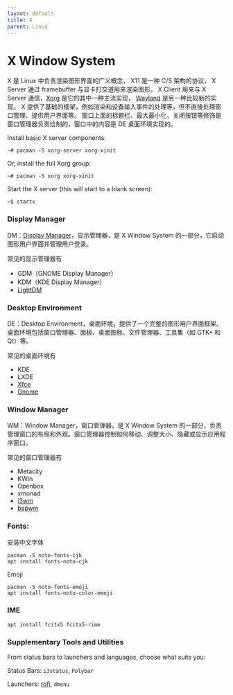 ```yaml
---
layout: default
title: X
parent: Linux
---
```


# X Window System

X 是 Linux 中负责渲染图形界面的广义概念，
X11 是一种 C/S 架构的协议，
X Server 通过 framebuffer 与显卡打交道用来渲染图形，
X Client 用来与 X Server 通信，[Xorg](https://wiki.archlinux.org/index.php/Xorg) 是它的其中一种主流实现，
[Wayland](https://wayland.freedesktop.org) 是另一种比较新的实现。
X 提供了基础的框架，例如渲染和设备输入事件的处理等，但不直接处理窗口管理、提供用户界面等。
窗口上面的标题栏、最大最小化、关闭按钮等修饰是窗口管理器负责绘制的，窗口中的内容是 DE 桌面环境实现的。

Install basic X server components:

```shell
~# pacman -S xorg-server xorg-xinit
```

Or, install the full Xorg group:

```shell
~# pacman -S xorg xorg-xinit
```

Start the X server (this will start to a blank screen):

```shell
~$ startx
```

### Display Manager

DM：[Display Manager](https://wiki.archlinux.org/title/display_manager)，显示管理器，是 X Window System 的一部分，它启动图形用户界面并管理用户登录。

常见的显示管理器有 

+ GDM（GNOME Display Manager）
+ KDM（KDE Display Manager）
+ [LightDM](lightdm)

### Desktop Environment

DE：Desktop Environment，桌面环境，提供了一个完整的图形用户界面框架。桌面环境包括窗口管理器、面板、桌面图标、文件管理器、工具集（如 GTK+ 和 Qt）等。

常见的桌面环境有 

+ KDE
+ LXDE
+ [Xfce](xfce)
+ [Gnome](https://wiki.archlinux.org/index.php/Gnome)

### Window Manager

WM：Window Manager，窗口管理器，是 X Window System 的一部分，负责管理窗口的布局和外观。窗口管理器控制如何移动、调整大小、隐藏或显示应用程序窗口。

常见的窗口管理器有 

+ Metacity
+ KWin
+ Openbox
+ xmonad
+ [i3wm](i3wm)
+ [bspwm](bspwm)

### Fonts:

安装中文字体

```shell
pacman -S noto-fonts-cjk
apt install fonts-noto-cjk
```

Emoji

```shell
pacman -S noto-fonts-emoji
apt install fonts-noto-color-emoji
```

### IME

```shell
apt install fcitx5 fcitx5-rime
```

### Supplementary Tools and Utilities

From status bars to launchers and languages, choose what suits you:

Status Bars: `i3status`, `Polybar`

Launchers: [rofi](rofi), `dmenu`

